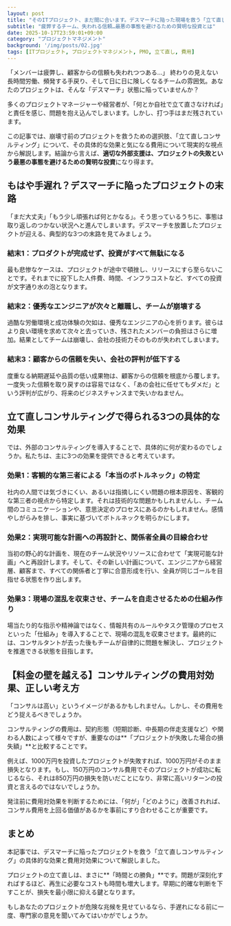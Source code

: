 ```yaml
---
layout: post
title: "そのITプロジェクト、まだ間に合います。デスマーチに陥った現場を救う「立て直しコンサルティング」の現実的な費用と効果"
subtitle: "疲弊するチーム、失われる信頼…最悪の事態を避けるための賢明な投資とは"
date: 2025-10-17T23:59:01+09:00
category: "プロジェクトマネジメント"
background: '/img/posts/02.jpg'
tags: [ITプロジェクト, プロジェクトマネジメント, PMO, 立て直し, 費用]
---
```


「メンバーは疲弊し、顧客からの信頼も失われつつある…」
終わりの見えない長時間労働、頻発する手戻り、そして日に日に険しくなるチームの雰囲気。あなたのプロジェクトは、そんな「デスマーチ」状態に陥っていませんか？

多くのプロジェクトマネージャーや経営者が、「何とか自社で立て直さなければ」と責任を感じ、問題を抱え込んでしまいます。しかし、打つ手はまだ残されています。

この記事では、崩壊寸前のプロジェクトを救うための選択肢、「立て直しコンサルティング」について、その具体的な効果と気になる費用について現実的な視点から解説します。結論から言えば、**適切な外部支援は、プロジェクトの失敗という最悪の事態を避けるための賢明な投資**になり得ます。

## もはや手遅れ？デスマーチに陥ったプロジェクトの末路

「まだ大丈夫」「もう少し頑張れば何とかなる」。そう思っているうちに、事態は取り返しのつかない状況へと進んでしまいます。デスマーチを放置したプロジェクトが迎える、典型的な3つの末路を見てみましょう。

### 結末1：プロダクトが完成せず、投資がすべて無駄になる

最も悲惨なケースは、プロジェクトが途中で頓挫し、リリースにすら至らないことです。それまでに投下した人件費、時間、インフラコストなど、すべての投資が文字通り水の泡となります。

### 結末2：優秀なエンジニアが次々と離職し、チームが崩壊する

過酷な労働環境と成功体験の欠如は、優秀なエンジニアの心を折ります。彼らはより良い環境を求めて次々と去っていき、残されたメンバーの負担はさらに増加。結果としてチームは崩壊し、会社の技術力そのものが失われてしまいます。

### 結末3：顧客からの信頼を失い、会社の評判が低下する

度重なる納期遅延や品質の低い成果物は、顧客からの信頼を根底から覆します。一度失った信頼を取り戻すのは容易ではなく、「あの会社に任せてもダメだ」という評判が広がり、将来のビジネスチャンスまで失いかねません。

## 立て直しコンサルティングで得られる3つの具体的な効果

では、外部のコンサルティングを導入することで、具体的に何が変わるのでしょうか。私たちは、主に3つの効果を提供できると考えています。

### 効果1：客観的な第三者による「本当のボトルネック」の特定

社内の人間では気づきにくい、あるいは指摘しにくい問題の根本原因を、客観的な第三者の視点から特定します。それは技術的な問題かもしれませんし、チーム間のコミュニケーションや、意思決定のプロセスにあるのかもしれません。感情やしがらみを排し、事実に基づいてボトルネックを明らかにします。

### 効果2：実現可能な計画への再設計と、関係者全員の目線合わせ

当初の野心的な計画を、現在のチーム状況やリソースに合わせて「実現可能な計画」へと再設計します。そして、その新しい計画について、エンジニアから経営層、顧客まで、すべての関係者と丁寧に合意形成を行い、全員が同じゴールを目指せる状態を作り出します。

### 効果3：現場の混乱を収束させ、チームを自走させるための仕組み作り

場当たり的な指示や精神論ではなく、情報共有のルールやタスク管理のプロセスといった「仕組み」を導入することで、現場の混乱を収束させます。最終的には、コンサルタントが去った後もチームが自律的に問題を解決し、プロジェクトを推進できる状態を目指します。

## 【料金の壁を越える】コンサルティングの費用対効果、正しい考え方

「コンサルは高い」というイメージがあるかもしれません。しかし、その費用をどう捉えるべきでしょうか。

コンサルティングの費用は、契約形態（短期診断、中長期の伴走支援など）や関わる人数によって様々ですが、重要なのは**「プロジェクトが失敗した場合の損失額」**と比較することです。

例えば、1000万円を投資したプロジェクトが失敗すれば、1000万円がそのまま損失となります。もし、150万円のコンサル費用でそのプロジェクトが成功に転じるなら、それは850万円の損失を防いだことになり、非常に高いリターンの投資と言えるのではないでしょうか。

発注前に費用対効果を判断するためには、「何が」「どのように」改善されれば、コンサル費用を上回る価値があるかを事前にすり合わせることが重要です。

## まとめ

本記事では、デスマーチに陥ったプロジェクトを救う「立て直しコンサルティング」の具体的な効果と費用対効果について解説しました。

プロジェクトの立て直しは、まさに**「時間との勝負」**です。問題が深刻化すればするほど、再生に必要なコストも時間も増大します。早期に的確な判断を下すことが、損失を最小限に抑える鍵となります。

もしあなたのプロジェクトが危険な兆候を見せているなら、手遅れになる前に一度、専門家の意見を聞いてみてはいかがでしょうか。
